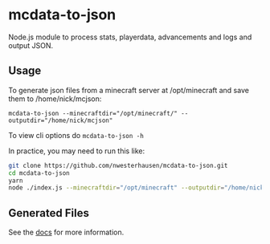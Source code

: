 # mcdata-to-json

Node.js module to process stats, playerdata, advancements and logs and output JSON.

## Usage

To generate json files from a minecraft server at /opt/minecraft and save them to /home/nick/mcjson:

`mcdata-to-json --minecraftdir="/opt/minecraft/" --outputdir="/home/nick/mcjson"`

To view cli options do `mcdata-to-json -h`

In practice, you may need to run this like:

```bash
git clone https://github.com/nwesterhausen/mcdata-to-json.git
cd mcdata-to-json
yarn
node ./index.js --minecraftdir="/opt/minecraft" --outputdir="/home/nick/mcjson"
```

## Generated Files

See the [docs](doc/files.md) for more information.
